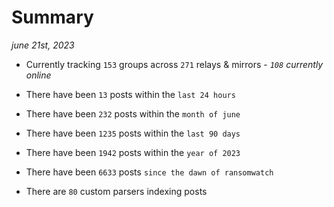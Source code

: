 
# Summary
_june 21st, 2023_

- Currently tracking `153` groups across `271` relays & mirrors - _`108` currently online_

- There have been `13` posts within the `last 24 hours`

- There have been `232` posts within the `month of june`

- There have been `1235` posts within the `last 90 days`

- There have been `1942` posts within the `year of 2023`

- There have been `6633` posts `since the dawn of ransomwatch`

- There are `80` custom parsers indexing posts
